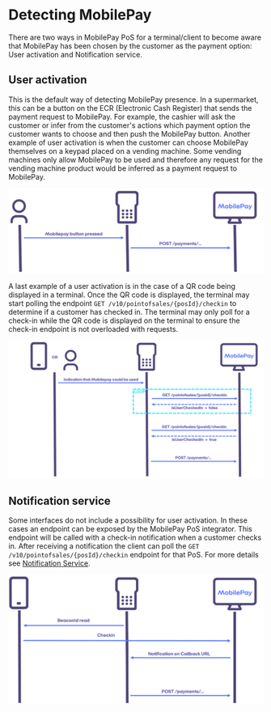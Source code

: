 # Detecting MobilePay

There are two ways in MobilePay PoS for a terminal/client to become aware that MobilePay has been chosen by the customer as the payment option: User activation and Notification service.

## User activation

This is the default way of detecting MobilePay presence. In a supermarket, this can be a button on the ECR (Electronic Cash Register) that sends the payment request to MobilePay. For example, the cashier will ask the customer or infer from the customer's actions which payment option the customer wants to choose and then push the MobilePay button. Another example of user activation is when the customer can choose MobilePay themselves on a keypad placed on a vending machine. Some vending machines only allow MobilePay to be used and therefore any request for the vending machine product would be inferred as a payment request to MobilePay.

[![MobilePay button](/img/pos-MobilepayButton.png)](/img/pos-MobilepayButton.png)

A last example of a user activation is in the case of a QR code being displayed in a terminal. Once the QR code is displayed,
the terminal may start polling the endpoint `GET /v10/pointofsales/{posId}/checkin` to determine if a customer has checked in. The terminal may only poll for a check-in while the QR code is displayed on the terminal to ensure the check-in endpoint is not overloaded with requests.

[![Polling](/img/pos-polling.png)](/img/pos-polling.png)

## Notification service

Some interfaces do not include a possibility for user activation. In these cases an endpoint can be exposed by the MobilePay PoS integrator. This endpoint will be called with a check-in notification when a customer checks in. After receiving a notification the client can poll the `GET /v10/pointofsales/{posId}/checkin` endpoint for that PoS. For more details see [Notification Service](/docs/pos/notification-service).

[![Beacon](/img/pos-BeaconIDRead.png)](/img/pos-BeaconIDRead.png)
